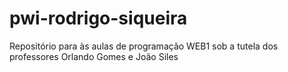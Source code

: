 # pwi-rodrigo-siqueira
Repositório para às aulas de programação WEB1 sob a tutela dos professores Orlando Gomes e João Siles
